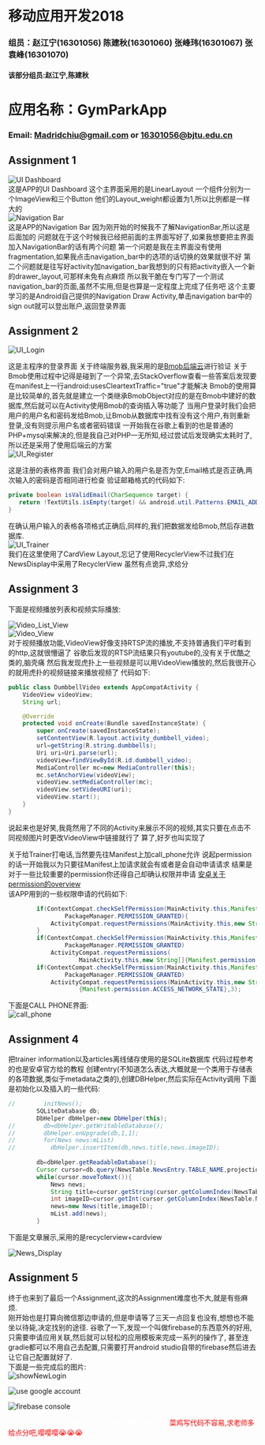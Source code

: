 移动应用开发2018
===============
### 组员：赵江宁(16301056) 陈建秋(16301060) 张峰玮(16301067) 张袁峰(16301070)
#### 该部分组员:赵江宁,陈建秋
# 应用名称：GymParkApp
### Email: Madridchiu@gmail.com or 16301056@bjtu.edu.cn
## Assignment 1  
![UI Dashboard](./GymParkAppImages/dashboard.png)  
这是APP的UI Dashboard
这个主界面采用的是LinearLayout
一个组件分别为一个ImageView和三个Button
他们的Layout_weight都设置为1,所以比例都是一样大的   
![Navigation Bar](./GymParkAppImages/navigation_bar.png)  
这是APP的Navigation Bar
因为刚开始的时候我不了解NavigationBar,所以这是后面加的
问题就在于这个时候我已经把前面的主界面写好了,如果我想要把主界面加入NavigationBar的话有两个问题
第一个问题是我在主界面没有使用fragmentation,如果我点击navigation_bar中的选项的话切换的效果就很不好
第二个问题就是往写好activity加navigation_bar我想到的只有把activity嵌入一个新的drawer_layout,可那样未免有点麻烦
所以我干脆在专门写了一个测试navigation_bar的页面,虽然不实用,但是也算是一定程度上完成了任务吧
这个主要学习的是Android自己提供的Navigation Draw Activity,单击navigation bar中的sign out就可以登出账户,返回登录界面  

## Assignment 2
![UI_Login](./GymParkAppImages/login_view.png)  

这是主程序的登录界面
关于终端服务器,我采用的是[Bmob后端云](bmob.cn)进行验证
关于Bmob使用过程中记得是碰到了一个异常,去StackOverflow查看一些答案后发现要在manifest上一行android:usesCleartextTraffic="true"才能解决
Bmob的使用算是比较简单的,首先就是建立一个类继承BmobObject对应的是在Bmob中建好的数据库,然后就可以在Activity使用Bmob的查询插入等功能了
当用户登录时我们会把用户的用户名和密码发给Bmob,让Bmob从数据库中找有没有这个用户,有则重新登录,没有则提示用户名或者密码错误
一开始我在谷歌上看到的也是普通的PHP+mysql来解决的,但是我自己对PHP一无所知,经过尝试后发现确实太耗时了,所以还是采用了使用后端云的方案  
![UI_Register](./GymParkAppImages/register_view.png)  

这是注册的表格界面
我们会对用户输入的用户名是否为空,Email格式是否正确,两次输入的密码是否相同进行检查
验证邮箱格式的代码如下:
```Java
private boolean isValidEmail(CharSequence target) {
   return !TextUtils.isEmpty(target) && android.util.Patterns.EMAIL_ADDRESS.matcher(target).matches();
}
```
在确认用户输入的表格各项格式正确后,同样的,我们把数据发给Bmob,然后存进数据库.  
![UI_Trainer](./GymParkAppImages/trainer_list.png)  
我们在这里使用了CardView Layout,忘记了使用RecyclerView不过我们在NewsDisplay中采用了RecyclerView
虽然有点诡异,求给分

## Assignment 3  
下面是视频播放列表和视频实际播放:  

![Video_List_View](./GymParkAppImages/video_list_view.png)  
![Video_View](./GymParkAppImages/video_view.png)  
对于视频播放功能,VideoView好像支持RTSP流的播放,不支持普通我们平时看到的http,这就很懵逼了
谷歌后发现的RTSP流结果只有youtube的,没有关于优酷之类的,脑壳痛
然后我发现虎扑上一些视频是可以用VideoView播放的,然后我很开心的就用虎扑的视频链接来播放视频了
代码如下:  
```java
public class DumbbellVideo extends AppCompatActivity {
    VideoView videoView;
    String url;

    @Override
    protected void onCreate(Bundle savedInstanceState) {
        super.onCreate(savedInstanceState);
        setContentView(R.layout.activity_dumbbell_video);
        url=getString(R.string.dumbbells);
        Uri uri=Uri.parse(url);
        videoView=findViewById(R.id.dumbbell_video);
        MediaController mc=new MediaController(this);
        mc.setAnchorView(videoView);
        videoView.setMediaController(mc);
        videoView.setVideoURI(uri);
        videoView.start();
    }
}
```
说起来也是好笑,我竟然用了不同的Activity来展示不同的视频,其实只要在点击不同视频图片时更改VideoView中链接就行了
算了,好歹也叫实现了

关于给Trainer打电话,当然要先往Manifest上加call_phone允许
说起permission的话一开始我以为只要往Manifest上加请求就会有或者是会自动申请请求
结果是对于一些比较重要的permission你还得自己却确认权限并申请
[安卓关于permission的overview](https://developer.android.com/guide/topics/permissions/overview)  
该APP用到的一些权限申请的代码如下:  
```java
        if(ContextCompat.checkSelfPermission(MainActivity.this,Manifest.permission.WRITE_EXTERNAL_STORAGE)!=
                PackageManager.PERMISSION_GRANTED){
            ActivityCompat.requestPermissions(MainActivity.this,new String[]{Manifest.permission.WRITE_EXTERNAL_STORAGE},1);
        }
        if(ContextCompat.checkSelfPermission(MainActivity.this,Manifest.permission.READ_PHONE_STATE)!=
                PackageManager.PERMISSION_GRANTED)
            ActivityCompat.requestPermissions(
                    MainActivity.this,new String[]{Manifest.permission.READ_PHONE_STATE},2);
        if(ContextCompat.checkSelfPermission(MainActivity.this,Manifest.permission.ACCESS_NETWORK_STATE)!=
                PackageManager.PERMISSION_GRANTED)
            ActivityCompat.requestPermissions(MainActivity.this,new String[]
                    {Manifest.permission.ACCESS_NETWORK_STATE},3);
```
下面是CALL PHONE界面:  
![call_phone](./GymParkAppImages/call_view.png)  
  
## Assignment 4
把trainer information以及articles离线储存使用的是SQLite数据库
代码过程参考的也是安卓官方给的教程
创建entry(不知道怎么表达,大概就是一个类用于存储表的各项数据,类似于metadata之类的),创建DBHelper,然后实际在Activity调用
下面是初始化以及插入的一些代码:  
```java
//        initNews();
        SQLiteDatabase db;
        DbHelper dbHelper=new DbHelper(this);
//        db=dbHelper.getWritableDatabase();
//        dbHelper.onUpgrade(db,1,1);
//        for(News news:mList)
//          dbHelper.insertItem(db,news.title,news.imageID);
        
        db=dbHelper.getReadableDatabase();
        Cursor cursor=db.query(NewsTable.NewsEntry.TABLE_NAME,projection,null,null,null,null,null);
        while(cursor.moveToNext()){
            News news;
            String title=cursor.getString(cursor.getColumnIndex(NewsTable.NewsEntry.COLUMN_NAME_TITLE));
            int imageID=cursor.getInt(cursor.getColumnIndex(NewsTable.NewsEntry.COLUMN_NAME_IMAGE));
            news=new News(title,imageID);
            mList.add(news);
        }
```
下面是文章展示,采用的是recyclerview+cardview  

![News_Display](./GymParkAppImages/newsdisplay.png)  

## Assignment 5
终于也来到了最后一个Assignment,这次的Assignment难度也不大,就是有些麻烦.  
刚开始也是打算向微信那边申请的,但是申请等了三天一点回复也没有,想想也不能坐以待毙,决定找别的途径.
谷歌了一下,发现一个叫做firebase的东西意外的好用,只需要申请应用关联,然后就可以轻松的应用模板来完成一系列的操作了,
甚至连gradle都可以不用自己去配置,只需要打开android studio自带的firebase然后进去让它自己配置就好了.  
下面是一些完成后的图片:  
![showNewLogin](./GymParkAppImages/loginWithGoogle.png)  

![use google account](./GymParkAppImages/chooseAccount.png)  

![firebase console](./GymParkAppImages/firebaseAuthentication.png)  

<font color=white>菜鸡写代码不容易,求老师多给点分吧,嘤嘤嘤😭😭😭</font>
<font color=red>菜鸡写代码不容易,求老师多给点分吧,嘤嘤嘤😭😭😭</font>


